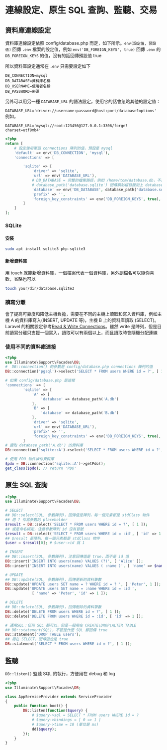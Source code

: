 # 連線設定、原生 SQL 查詢、監聽、交易

## 資料庫連線設定

資料庫連線設定依照 config/database.php 而定，如下所示。`env(設定值, 預設值)` 回傳 `.env` 檔案的設定值，例如 `env('DB_FOREIGN_KEYS', true)` 回傳 `.env` 的 `DB_FOREIGN_KEYS` 的值，沒有的話回傳預設值 true

所以資料庫設定通常在 `.env` 只需要設定如下

```
DB_CONNECTION=mysql
DB_DATABASE=資料庫名稱
DB_USERNAME=使用者名稱
DB_PASSWORD=密碼
```

另外可以用另一種 `DATABASE_URL` 的語法設定，使用它的話會忽略其他的設定值：

`DATABASE_URL='driver://username:password@host:port/database?options'` 例如，

`DATABASE_URL='mysql://root:123456@127.0.0.1:3306/forge?charset=utf8mb4'`

``` php
<?php
return [
    # 設定使用哪個 connections 陣列的值，預設是 mysql
    'default' => env('DB_CONNECTION', 'mysql'),
    'connections' => [

        'sqlite' => [
            'driver' => 'sqlite',
            'url' => env('DATABASE_URL'),
            # DB_DATABASE = 完整的檔案路徑，例如 /home/tom/database.db，不是 ~/database.db
            # database_path('database.sqlite') 回傳網站根目錄加上 database/database.sqlite
            'database' => env('DB_DATABASE', database_path('database.sqlite')),
            'prefix' => '',
            'foreign_key_constraints' => env('DB_FOREIGN_KEYS', true),
        ]
    ]
];
```

### SQLite

#### 安裝
``` bash
sudo apt install sqlite3 php-sqlite3
```

#### 新增資料庫

用 touch 就能新增資料庫，一個檔案代表一個資料庫，另外副檔名可以隨你喜歡，省略也可以

``` bash
touch your/dir/database.sqlite3
```

### 讀寫分離

會了提高可靠度和降低主機負擔，需要在不同的主機上讀取和寫入資料庫，例如主機 A 的資料庫寫入(INSERT, UPDATE 等)，主機 B 上的資料庫讀取 (SELECT)。Laravel 的相關設定參考[Read & Write Connections](https://laravel.com/docs/6.x/database#read-and-write-connections)。雖然 write 是陣列，但是目前讀寫分離只支援一個寫入，讀取可以有兩個以上，而且讀取時會隨機分配連線

### 使用不同的資料庫連接

``` php
<?php
use Illuminate\Support\Facades\DB;
#  DB::connection() 的參數是 config/database.php connections 陣列的值
DB::connection('pgsql')->select('SELECT * FROM users WHERE id = ?', [ 1 ]);

# 如果 config/database.php 是這樣
'connections' => [
        'sqlite' => [
            'A' => [
                'database' => database_path('A.db')
            ],
            'B' => [
                'database' => database_path('B.db')
            ],
            'driver' => 'sqlite',
            'url' => env('DATABASE_URL'),
            'prefix' => '',
            'foreign_key_constraints' => env('DB_FOREIGN_KEYS', true),
        ]
# 讀取 database_path('A.db') 的資料庫
DB::connection('sqlite::A')->select('SELECT * FROM users WHERE id = ?', [ 1 ]);

# 使用 PDO 物件操作資料庫
$pdo = DB::connection('sqlite::A')->getPdo();
get_class($pdo); // return 'PDO'
```

## 原生 SQL 查詢

``` php
<?php
use Illuminate\Support\Facades\DB;

# SELECT
## DB::select(SQL, 參數陣列)，回傳值是陣列，每一個元素都是 stdClass 物件
## 用 ? 作爲參數的 placeholder
$result = DB::select('SELECT * FROM users WHERE id = ?', [ 1 ]);
## 或是命名綁定，注意參數陣列 id 沒有冒號
$result = DB::select('SELECT * FROM users WHERE id = :id', [ 'id' => 1 ]);
## $result 是陣列，每一個元素都是 stdClass 物件
$user = $result[0]; # $user->id 爲 1

# INSERT
## DB::insert(SQL, 參數陣列)，注意回傳值是 true，而不是 id 值
DB::insert('INSERT INTO users(name) VALUES (?)', [ 'Alice' ]);
DB::insert('INSERT INTO users(name) VALUES ( :name )', [ 'name' => $name ]);

# UPDATE
## DB::update(SQL, 參數陣列)，回傳更新的資料筆數
DB::update('UPDATE users SET name = ? WHERE id = ? ', [ 'Peter', 1 ]);
DB::update('UPDATE users SET name = :name WHERE id = :id ',
		    [ 'name' => 'Peter', 'id' => 1 ]);

# DELETE
## DB::delete(SQL, 參數陣列)，回傳刪除的資料筆數
DB::delete('DELETE FROM users WHERE id = ?', [ 1 ]);
DB::delete('DELETE FROM users WHERE id = :id', [ 'id' => 1 ]);

# 通用SQL：任何 SQL 都可以，但是一般用在 CREATE\DROP\ALTER TABLE
## DB::statement(SQL)，不管是什麼 SQL 都回傳 true
DB::statement('DROP TABLE users');
## 用在 SELECT，回傳值也是 true
DB::statement('SELECT * FROM users WHERE id = ?', [ 1 ]);
```

## 監聽

`DB::listen()` 監聽 SQL 的執行，方便用在 debug 和 log

``` php
<?php
use Illuminate\Support\Facades\DB;

class AppServiceProvider extends ServiceProvider
{
    public function boot() {
        DB::listen(function($query) {
            # $query->sql = SELECT * FROM users WHERE id = ?
            # $query->bindings = [ 0 => 1 ]
            # $query->time = 10 (單位是 ms)
            dd($query);
        });
    }
}
```